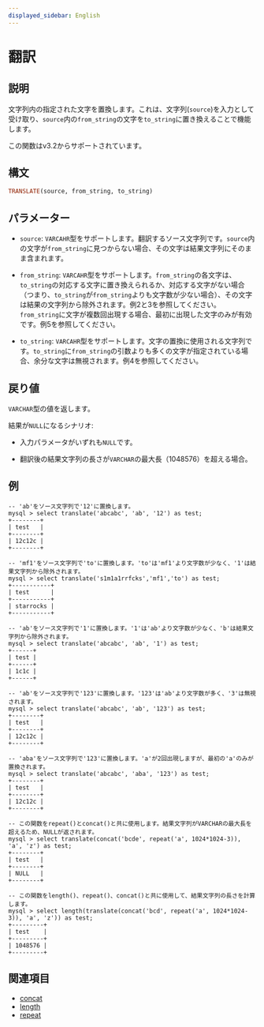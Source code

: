 ```yaml
---
displayed_sidebar: English
---
```


# 翻訳

## 説明

文字列内の指定された文字を置換します。これは、文字列(`source`)を入力として受け取り、`source`内の`from_string`の文字を`to_string`に置き換えることで機能します。

この関数はv3.2からサポートされています。

## 構文

```Haskell
TRANSLATE(source, from_string, to_string)
```

## パラメーター

- `source`: `VARCAHR`型をサポートします。翻訳するソース文字列です。`source`内の文字が`from_string`に見つからない場合、その文字は結果文字列にそのまま含まれます。

- `from_string`: `VARCAHR`型をサポートします。`from_string`の各文字は、`to_string`の対応する文字に置き換えられるか、対応する文字がない場合（つまり、`to_string`が`from_string`よりも文字数が少ない場合）、その文字は結果の文字列から除外されます。例2と3を参照してください。`from_string`に文字が複数回出現する場合、最初に出現した文字のみが有効です。例5を参照してください。

- `to_string`: `VARCAHR`型をサポートします。文字の置換に使用される文字列です。`to_string`に`from_string`の引数よりも多くの文字が指定されている場合、余分な文字は無視されます。例4を参照してください。

## 戻り値

`VARCHAR`型の値を返します。

結果が`NULL`になるシナリオ:

- 入力パラメータがいずれも`NULL`です。

- 翻訳後の結果文字列の長さが`VARCHAR`の最大長（1048576）を超える場合。

## 例

```plaintext
-- 'ab'をソース文字列で'12'に置換します。
mysql > select translate('abcabc', 'ab', '12') as test;
+--------+
| test   |
+--------+
| 12c12c |
+--------+

-- 'mf1'をソース文字列で'to'に置換します。'to'は'mf1'より文字数が少なく、'1'は結果文字列から除外されます。
mysql > select translate('s1m1a1rrfcks','mf1','to') as test;
+-----------+
| test      |
+-----------+
| starrocks |
+-----------+

-- 'ab'をソース文字列で'1'に置換します。'1'は'ab'より文字数が少なく、'b'は結果文字列から除外されます。
mysql > select translate('abcabc', 'ab', '1') as test;
+------+
| test |
+------+
| 1c1c |
+------+

-- 'ab'をソース文字列で'123'に置換します。'123'は'ab'より文字数が多く、'3'は無視されます。
mysql > select translate('abcabc', 'ab', '123') as test;
+--------+
| test   |
+--------+
| 12c12c |
+--------+

-- 'aba'をソース文字列で'123'に置換します。'a'が2回出現しますが、最初の'a'のみが置換されます。
mysql > select translate('abcabc', 'aba', '123') as test;
+--------+
| test   |
+--------+
| 12c12c |
+--------+

-- この関数をrepeat()とconcat()と共に使用します。結果文字列がVARCHARの最大長を超えるため、NULLが返されます。
mysql > select translate(concat('bcde', repeat('a', 1024*1024-3)), 'a', 'z') as test;
+--------+
| test   |
+--------+
| NULL   |
+--------+

-- この関数をlength()、repeat()、concat()と共に使用して、結果文字列の長さを計算します。
mysql > select length(translate(concat('bcd', repeat('a', 1024*1024-3)), 'a', 'z')) as test;
+---------+
| test    |
+---------+
| 1048576 |
+---------+
```

## 関連項目

- [concat](./concat.md)
- [length](./length.md)
- [repeat](./repeat.md)
